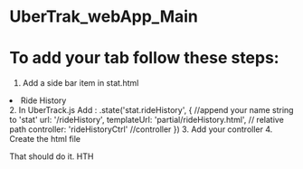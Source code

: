 # UberTrak_webApp_Main

# To add your tab follow these steps:

1. Add a side bar item in stat.html 
<li><a ui-sref=".rideHistory"> <!--Note here, this string ('.reideHistory') is the reference to your page-->
  Ride History
</a></li>
2. In UberTrack.js
Add :     .state('stat.rideHistory', { //append your name string to 'stat'
            url: '/rideHistory',
            templateUrl: 'partial/rideHistory.html', // relative path
            controller: 'rideHistoryCtrl' //controller
        })
3. Add your controller 
4. Create the html file

That should do it. HTH 

